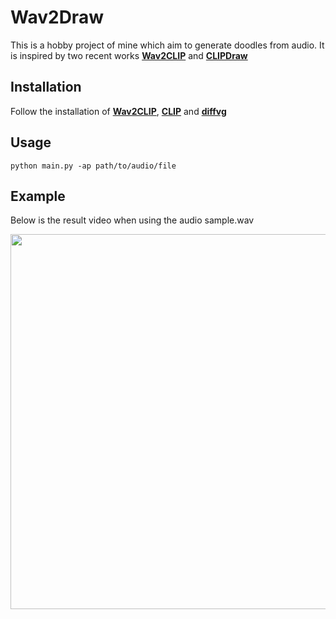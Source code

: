 # Wav2Draw
This is a hobby project of mine which aim to generate doodles from audio. It is inspired by two recent works [**Wav2CLIP**](https://arxiv.org/abs/2110.11499) and [**CLIPDraw**](https://arxiv.org/abs/2106.14843)

## Installation

Follow the installation of [**Wav2CLIP**](https://github.com/descriptinc/lyrebird-wav2clip/), [**CLIP**](https://github.com/openai/CLIP) and [**diffvg**](https://github.com/BachiLi/diffvg)

## Usage

```
python main.py -ap path/to/audio/file
```

## Example

Below is the result video when using the audio sample.wav

<div align="middle">
  <img src="https://drive.google.com/file/d/1MwtQ4k2G0U4WGW8-m18B7xskvG0axCR0/view?usp=sharing" width="600"/>
</div>